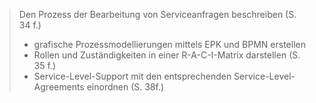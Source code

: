 > Den Prozess der Bearbeitung von Serviceanfragen beschreiben (S. 34 f.) 
> - grafische Prozessmodellierungen mittels EPK und BPMN erstellen 
> - Rollen und Zuständigkeiten in einer R-A-C-I-Matrix darstellen (S. 35 f.) 
> - Service-Level-Support mit den entsprechenden Service-Level-Agreements einordnen (S. 38f.)